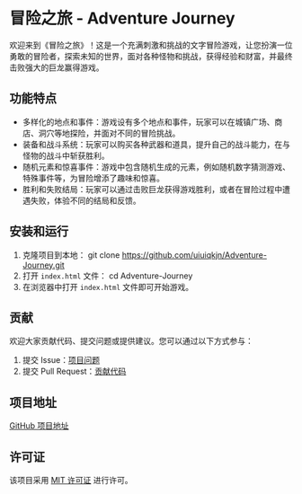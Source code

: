 # 冒险之旅 - Adventure Journey

欢迎来到《冒险之旅》！这是一个充满刺激和挑战的文字冒险游戏，让您扮演一位勇敢的冒险者，探索未知的世界，面对各种怪物和挑战，获得经验和财富，并最终击败强大的巨龙赢得游戏。

## 功能特点

- 多样化的地点和事件：游戏设有多个地点和事件，玩家可以在城镇广场、商店、洞穴等地探险，并面对不同的冒险挑战。
- 装备和战斗系统：玩家可以购买各种武器和道具，提升自己的战斗能力，在与怪物的战斗中斩获胜利。
- 随机元素和惊喜事件：游戏中包含随机生成的元素，例如随机数字猜测游戏、特殊事件等，为冒险增添了趣味和惊喜。
- 胜利和失败结局：玩家可以通过击败巨龙获得游戏胜利，或者在冒险过程中遭遇失败，体验不同的结局和反馈。

## 安装和运行

1. 克隆项目到本地：
git clone https://github.com/uiuiqkjn/Adventure-Journey.git
2. 打开 `index.html` 文件：
cd Adventure-Journey
3. 在浏览器中打开 `index.html` 文件即可开始游戏。

## 贡献

欢迎大家贡献代码、提交问题或提供建议。您可以通过以下方式参与：

1. 提交 Issue：[项目问题](https://github.com/uiuiqkjn/Adventure-Journey/issues)
2. 提交 Pull Request：[贡献代码](https://github.com/uiuiqkjn/Adventure-Journey/pulls)

## 项目地址

[GitHub 项目地址](https://github.com/uiuiqkjn/Adventure-Journey)

## 许可证

该项目采用 [MIT 许可证](LICENSE) 进行许可。